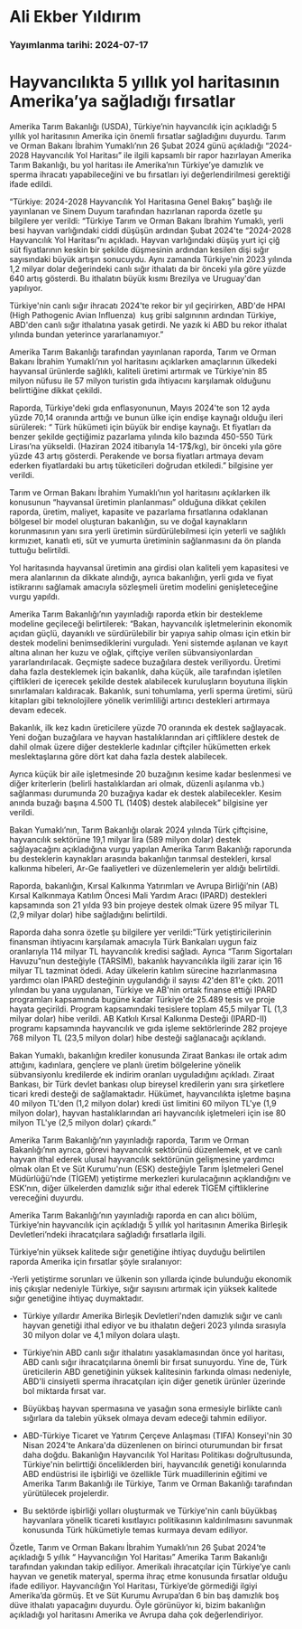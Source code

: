 # Ali Ekber Yıldırım

### Yayımlanma tarihi: 2024-07-17

# Hayvancılıkta 5 yıllık yol haritasının Amerika’ya sağladığı fırsatlar

Amerika Tarım Bakanlığı (USDA), Türkiye’nin hayvancılık için açıkladığı 5 yıllık yol haritasının Amerika için önemli fırsatlar sağladığını duyurdu. Tarım ve Orman Bakanı İbrahim Yumaklı’nın 26 Şubat 2024 günü açıkladığı “2024-2028 Hayvancılık Yol Haritası” ile ilgili kapsamlı bir rapor hazırlayan Amerika Tarım Bakanlığı, bu yol haritası ile Amerika’nın Türkiye’ye damızlık ve sperma ihracatı yapabileceğini ve bu fırsatları iyi değerlendirilmesi gerektiği ifade edildi.

“Türkiye: 2024-2028 Hayvancılık Yol Haritasına Genel Bakış” başlığı ile yayınlanan ve Sinem Duyum tarafından hazırlanan raporda özetle şu bilgilere yer verildi: “Türkiye Tarım ve Orman Bakanı İbrahim Yumaklı, yerli besi hayvan varlığındaki ciddi düşüşün ardından Şubat 2024'te “2024-2028 Hayvancılık Yol Haritası”nı açıkladı. Hayvan varlığındaki düşüş yurt içi çiğ süt fiyatlarının keskin bir şekilde düşmesinin ardından kesilen dişi sığır sayısındaki büyük artışın sonucuydu. Aynı zamanda Türkiye'nin 2023 yılında 1,2 milyar dolar değerindeki canlı sığır ithalatı da bir önceki yıla göre yüzde 640 artış gösterdi. Bu ithalatın büyük kısmı Brezilya ve Uruguay'dan yapılıyor.

Türkiye'nin canlı sığır ihracatı 2024'te rekor bir yıl geçirirken, ABD'de HPAI (High Pathogenic Avian Influenza)  kuş gribi salgınının ardından Türkiye, ABD'den canlı sığır ithalatına yasak getirdi. Ne yazık ki ABD bu rekor ithalat yılında bundan yeterince yararlanamıyor.”

Amerika Tarım Bakanlığı tarafından yayınlanan raporda, Tarım ve Orman Bakanı İbrahim Yumaklı’nın yol haritasını açıklarken amaçlarının ülkedeki hayvansal ürünlerde sağlıklı, kaliteli üretimi artırmak ve Türkiye'nin 85 milyon nüfusu ile 57 milyon turistin gıda ihtiyacını karşılamak olduğunu belirttiğine dikkat çekildi.

Raporda, Türkiye'deki gıda enflasyonunun, Mayıs 2024'te son 12 ayda yüzde 70,14 oranında arttığı ve bunun ülke için endişe kaynağı olduğu ileri sürülerek: “ Türk hükümeti için büyük bir endişe kaynağı. Et fiyatları da benzer şekilde geçtiğimiz pazarlama yılında kilo bazında 450-550 Türk Lirası’na yükseldi. (Haziran 2024 itibarıyla 14-17$/kg), bir önceki yıla göre yüzde 43 artış gösterdi. Perakende ve borsa fiyatları artmaya devam ederken fiyatlardaki bu artış tüketicileri doğrudan etkiledi.” bilgisine yer verildi.

Tarım ve Orman Bakanı İbrahim Yumaklı’nın yol haritasını açıklarken ilk konusunun “hayvansal üretimin planlanması” olduğuna dikkat çekilen raporda, üretim, maliyet, kapasite ve pazarlama fırsatlarına odaklanan bölgesel bir model oluşturan bakanlığın, su ve doğal kaynakların korunmasının yanı sıra yerli üretimin sürdürülebilmesi için yeterli ve sağlıklı kırmızıet, kanatlı eti, süt ve yumurta üretiminin sağlanmasını da ön planda tuttuğu belirtildi.

Yol haritasında hayvansal üretimin ana girdisi olan kaliteli yem kapasitesi ve mera alanlarının da dikkate alındığı, ayrıca bakanlığın, yerli gıda ve fiyat istikrarını sağlamak amacıyla sözleşmeli üretim modelini genişleteceğine vurgu yapıldı.

Amerika Tarım Bakanlığı’nın yayınladığı raporda etkin bir destekleme modeline geçileceği belirtilerek: “Bakan, hayvancılık işletmelerinin ekonomik açıdan güçlü, dayanıklı ve sürdürülebilir bir yapıya sahip olması için etkin bir destek modelini benimsediklerini vurguladı. Yeni sistemde aşılanan ve kayıt altına alınan her kuzu ve oğlak, çiftçiye verilen sübvansiyonlardan yararlandırılacak. Geçmişte sadece buzağılara destek veriliyordu. Üretimi daha fazla desteklemek için bakanlık, daha küçük, aile tarafından işletilen çiftlikleri de içerecek şekilde destek alabilecek kuruluşların boyutuna ilişkin sınırlamaları kaldıracak. Bakanlık, suni tohumlama, yerli sperma üretimi, sürü kitapları gibi teknolojilere yönelik verimliliği artırıcı destekleri artırmaya devam edecek.

Bakanlık, ilk kez kadın üreticilere yüzde 70 oranında ek destek sağlayacak. Yeni doğan buzağılara ve hayvan hastalıklarından ari çiftliklere destek de dahil olmak üzere diğer desteklerle kadınlar çiftçiler hükümetten erkek meslektaşlarına göre dört kat daha fazla destek alabilecek.

Ayrıca küçük bir aile işletmesinde 20 buzağının kesime kadar beslenmesi ve diğer kriterlerin (belirli hastalıklardan ari olmak, düzenli aşılanma vb.) sağlanması durumunda 20 buzağıya kadar ek destek alabilecekler. Kesim anında buzağı başına 4.500 TL (140$) destek alabilecek” bilgisine yer verildi.

Bakan Yumaklı’nın, Tarım Bakanlığı olarak 2024 yılında Türk çiftçisine, hayvancılık sektörüne 19,1 milyar lira (589 milyon dolar) destek sağlayacağını açıkladığına vurgu yapılan Amerika Tarım Bakanlığı raporunda bu desteklerin kaynakları arasında bakanlığın tarımsal destekleri, kırsal kalkınma hibeleri, Ar-Ge faaliyetleri ve düzenlemelerin yer aldığı belirtildi.

Raporda, bakanlığın, Kırsal Kalkınma Yatırımları ve Avrupa Birliği’nin (AB) Kırsal Kalkınmaya Katılım Öncesi Mali Yardım Aracı (IPARD) destekleri kapsamında son 21 yılda 93 bin projeye destek olmak üzere 95 milyar TL (2,9 milyar dolar) hibe sağladığını belirtildi.

Raporda daha sonra özetle şu bilgilere yer verildi:”Türk yetiştiricilerinin finansman ihtiyacını karşılamak amacıyla Türk Bankaları uygun faiz oranlarıyla 114 milyar TL hayvancılık kredisi sağladı. Ayrıca “Tarım Sigortaları Havuzu”nun desteğiyle (TARSİM), bakanlık hayvancılıkla ilgili zarar için 16 milyar TL tazminat ödedi. Aday ülkelerin katılım sürecine hazırlanmasına yardımcı olan IPARD desteğinin uygulandığı il sayısı 42'den 81'e çıktı. 2011 yılından bu yana uygulanan, Türkiye ve AB'nin ortak finanse ettiği IPARD programları kapsamında bugüne kadar Türkiye'de 25.489 tesis ve proje hayata geçirildi. Program kapsamındaki tesislere toplam 45,5 milyar TL (1,3 milyar dolar) hibe verildi. AB Katkılı Kırsal Kalkınma Desteği (IPARD-II) programı kapsamında hayvancılık ve gıda işleme sektörlerinde 282 projeye 768 milyon TL (23,5 milyon dolar) hibe desteği sağlanacağı açıklandı.

Bakan Yumaklı, bakanlığın krediler konusunda Ziraat Bankası ile ortak adım attığını, kadınlara, gençlere ve planlı üretim bölgelerine yönelik sübvansiyonlu kredilerde ek indirim oranları uyguladığını açıkladı. Ziraat Bankası, bir Türk devlet bankası olup bireysel kredilerin yanı sıra şirketlere ticari kredi desteği de sağlamaktadır. Hükümet, hayvancılıkta işletme başına 40 milyon TL'den (1,2 milyon dolar) kredi üst limitini 60 milyon TL'ye (1,9 milyon dolar), hayvan hastalıklarından ari hayvancılık işletmeleri için ise 80 milyon TL'ye (2,5 milyon dolar) çıkardı.”

Amerika Tarım Bakanlığı’nın yayınladığı raporda, Tarım ve Orman Bakanlığı’nın ayrıca, görevi hayvancılık sektörünü düzenlemek, et ve canlı hayvan ithal ederek ulusal hayvancılık sektörünün gelişmesine yardımcı olmak olan Et ve Süt Kurumu'nun (ESK) desteğiyle Tarım İşletmeleri Genel Müdürlüğü’nde (TİGEM) yetiştirme merkezleri kurulacağının açıklandığını ve ESK’nın, diğer ülkelerden damızlık sığır ithal ederek TİGEM çiftliklerine vereceğini duyurdu.

Amerika Tarım Bakanlığı’nın yayınladığı raporda en can alıcı bölüm, Türkiye’nin hayvancılık için açıkladığı 5 yıllık yol haritasının Amerika Birleşik Devletleri’ndeki ihracatçılara sağladığı fırsatlarla ilgili.

Türkiye’nin yüksek kalitede sığır genetiğine ihtiyaç duyduğu belirtilen raporda Amerika için fırsatlar şöyle sıralanıyor:

-Yerli yetiştirme sorunları ve ülkenin son yıllarda içinde bulunduğu ekonomik iniş çıkışlar nedeniyle Türkiye, sığır sayısını artırmak için yüksek kalitede sığır genetiğine ihtiyaç duymaktadır.

- Türkiye yıllardır Amerika Birleşik Devletleri'nden damızlık sığır ve canlı hayvan genetiği ithal ediyor ve bu ithalatın değeri 2023 yılında sırasıyla 30 milyon dolar ve 4,1 milyon dolara ulaştı.

- Türkiye’nin ABD canlı sığır ithalatını yasaklamasından önce yol haritası, ABD canlı sığır ihracatçılarına önemli bir fırsat sunuyordu. Yine de, Türk üreticilerin ABD genetiğinin yüksek kalitesinin farkında olması nedeniyle, ABD'li cinsiyetli sperma ihracatçıları için diğer genetik ürünler üzerinde bol miktarda fırsat var.

- Büyükbaş hayvan spermasına ve yasağın sona ermesiyle birlikte canlı sığırlara da talebin yüksek olmaya devam edeceği tahmin ediliyor.

- ABD-Türkiye Ticaret ve Yatırım Çerçeve Anlaşması (TIFA) Konseyi'nin 30 Nisan 2024'te Ankara'da düzenlenen on birinci oturumundan bir fırsat daha doğdu. Bakanlığın Hayvancılık Yol Haritası Politikası doğrultusunda, Türkiye'nin belirttiği önceliklerden biri, hayvancılık genetiği konularında ABD endüstrisi ile işbirliği ve özellikle Türk muadillerinin eğitimi ve Amerika Tarım Bakanlığı ile Türkiye, Tarım ve Orman Bakanlığı tarafından yürütülecek projelerdir.

- Bu sektörde işbirliği yolları oluşturmak ve Türkiye'nin canlı büyükbaş hayvanlara yönelik ticareti kısıtlayıcı politikasının kaldırılmasını savunmak konusunda Türk hükümetiyle temas kurmaya devam ediliyor.

Özetle, Tarım ve Orman Bakanı İbrahim Yumaklı’nın 26 Şubat 2024’te açıkladığı 5 yıllık “ Hayvancılığın Yol Haritası” Amerika Tarım Bakanlığı tarafından yakından takip ediliyor. Amerikalı ihracatçılar için Türkiye’ye canlı hayvan ve genetik materyal, sperma ihraç etme konusunda fırsatlar olduğu ifade ediliyor. Hayvancılığın Yol Haritası, Türkiye’de görmediği ilgiyi Amerika’da görmüş. Et ve Süt Kurumu Avrupa’dan 6 bin baş damızlık boş düve ithalatı yapacağını duyurdu. Öyle görünüyor ki, bizim bakanlığın açıkladığı yol haritasını Amerika ve Avrupa daha çok değerlendiriyor.



